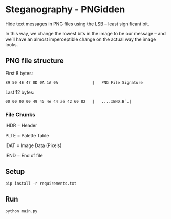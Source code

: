 # Steganography - PNGidden

Hide text messages in PNG files using the LSB – least significant bit.

In this way, we change the lowest bits in the image to be our message – and we’ll have an almost imperceptible change on the actual way the image looks.


## PNG file structure

First 8 bytes:
```
89 50 4E 47 0D 0A 1A 0A               |   PNG File Signature
```
Last 12 bytes:
```
00 00 00 00 49 45 4e 44 ae 42 60 82   |   ....IEND.B`.|
```

### File Chunks

IHDR = Header

PLTE = Palette Table

IDAT = Image Data (Pixels)

IEND = End of file

## Setup
```
pip install -r requirements.txt
```

## Run
```
python main.py
```